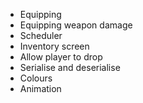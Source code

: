 - Equipping
- Equipping weapon damage
- Scheduler
- Inventory screen
- Allow player to drop
- Serialise and deserialise
- Colours
- Animation